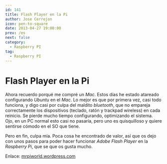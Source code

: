 ```yaml
---
id: 141
title: Flash Player en la Pi
author: Jose Cerrejon
icon: pen-to-square
date: 2013-04-27 19:00:00
prev: /es
next: false
category:
  - Raspberry PI
tag:
  - Raspberry PI
---
```


# Flash Player en la Pi


Ahora recuerdo porqué me compré un *Mac*. Estos días he estado atareado configurando *Ubuntu* en el *Mac*. Lo mejor es que por primera vez, casi todo funciona, y digo casi por culpa del maldito *bluetooth*, que no empareja correctamente los dispositivos (teclado, ratón y trackpad wireless) en cada reinicio. Se pierde mucho tiempo configurando, optimizando el sistema. Ojo, en un PC normal esto casi no pasaría, pero uno es quisquilloso y quiere sentirse cómodo en el SO que tiene.

Pero en fin, culpa mía. Poca cosa he encontrado de valor, así que os dejo con unos pasos para poder hacer funcionar *Adobe Flash Player* en la *Raspberry Pi*, que se que os gusta mucho.

Enlace: [mrpiworld.wordpress.com](http://mrpiworld.wordpress.com/2013/04/13/adobe-flash-player-works-on-pi/)